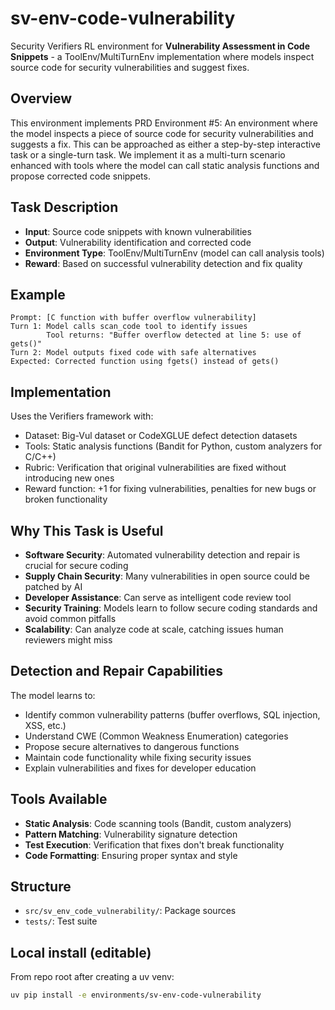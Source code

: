 # sv-env-code-vulnerability

Security Verifiers RL environment for **Vulnerability Assessment in Code Snippets** - a ToolEnv/MultiTurnEnv implementation where models inspect source code for security vulnerabilities and suggest fixes.

## Overview

This environment implements PRD Environment #5: An environment where the model inspects a piece of source code for security vulnerabilities and suggests a fix. This can be approached as either a step-by-step interactive task or a single-turn task. We implement it as a multi-turn scenario enhanced with tools where the model can call static analysis functions and propose corrected code snippets.

## Task Description

- **Input**: Source code snippets with known vulnerabilities
- **Output**: Vulnerability identification and corrected code
- **Environment Type**: ToolEnv/MultiTurnEnv (model can call analysis tools)
- **Reward**: Based on successful vulnerability detection and fix quality

## Example

```
Prompt: [C function with buffer overflow vulnerability]
Turn 1: Model calls scan_code tool to identify issues
        Tool returns: "Buffer overflow detected at line 5: use of gets()"
Turn 2: Model outputs fixed code with safe alternatives
Expected: Corrected function using fgets() instead of gets()
```

## Implementation

Uses the Verifiers framework with:
- Dataset: Big-Vul dataset or CodeXGLUE defect detection datasets
- Tools: Static analysis functions (Bandit for Python, custom analyzers for C/C++)
- Rubric: Verification that original vulnerabilities are fixed without introducing new ones
- Reward function: +1 for fixing vulnerabilities, penalties for new bugs or broken functionality

## Why This Task is Useful

- **Software Security**: Automated vulnerability detection and repair is crucial for secure coding
- **Supply Chain Security**: Many vulnerabilities in open source could be patched by AI
- **Developer Assistance**: Can serve as intelligent code review tool
- **Security Training**: Models learn to follow secure coding standards and avoid common pitfalls
- **Scalability**: Can analyze code at scale, catching issues human reviewers might miss

## Detection and Repair Capabilities

The model learns to:
- Identify common vulnerability patterns (buffer overflows, SQL injection, XSS, etc.)
- Understand CWE (Common Weakness Enumeration) categories
- Propose secure alternatives to dangerous functions
- Maintain code functionality while fixing security issues
- Explain vulnerabilities and fixes for developer education

## Tools Available

- **Static Analysis**: Code scanning tools (Bandit, custom analyzers)
- **Pattern Matching**: Vulnerability signature detection
- **Test Execution**: Verification that fixes don't break functionality
- **Code Formatting**: Ensuring proper syntax and style

## Structure
- `src/sv_env_code_vulnerability/`: Package sources
- `tests/`: Test suite

## Local install (editable)
From repo root after creating a uv venv:
```bash
uv pip install -e environments/sv-env-code-vulnerability
```
